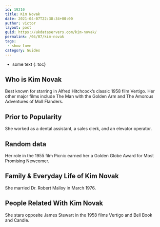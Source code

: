 ```yaml
---
id: 19210
title: Kim Novak
date: 2021-04-07T22:38:34+00:00
author: victor
layout: post
guid: https://ukdataservers.com/kim-novak/
permalink: /04/07/kim-novak
tags:
 - show love
category: Guides
---
```


* some text
{: toc}


## Who is Kim Novak



Best known for starring in Alfred Hitchcock&#8217;s classic 1958 film Vertigo. Her other major films include The Man with the Golden Arm and The Amorous Adventures of Moll Flanders.

                
                
                
## Prior to Popularity



She worked as a dental assistant, a sales clerk, and an elevator operator.

                
                
                
## Random data



Her role in the 1955 film Picnic earned her a Golden Globe Award for Most Promising Newcomer.

                
                
                
## Family & Everyday Life of Kim Novak



She married Dr. Robert Malloy in March 1976.

                
                
                
## People Related With Kim Novak



She stars opposite James Stewart in the 1958 films Vertigo and Bell Book and Candle.

                
              
            
          
          
          